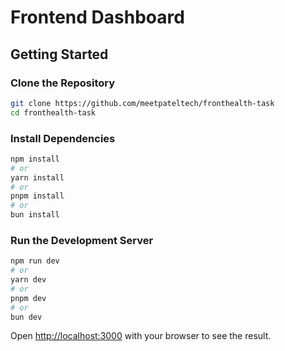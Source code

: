 # Frontend Dashboard

## Getting Started

### Clone the Repository

```bash
git clone https://github.com/meetpateltech/fronthealth-task
cd fronthealth-task
```

### Install Dependencies

```bash
npm install
# or
yarn install
# or
pnpm install
# or
bun install
```

### Run the Development Server

```bash
npm run dev
# or
yarn dev
# or
pnpm dev
# or
bun dev
```

Open [http://localhost:3000](http://localhost:3000) with your browser to see the result.

